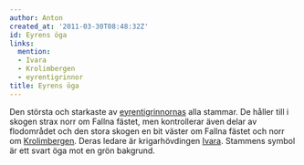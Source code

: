```yaml
---
author: Anton
created_at: '2011-03-30T08:48:32Z'
id: Eyrens öga
links:
  mention:
  - Ivara
  - Krolimbergen
  - eyrentigrinnor
title: Eyrens öga
---
```


Den största och starkaste av [eyrentigrinnornas] alla stammar. De håller till i skogen strax norr om
Fallna fästet, men kontrollerar även delar av flodområdet och den stora skogen en bit väster om
Fallna fästet och norr om [Krolimbergen]. Deras ledare är krigarhövdingen [Ivara]. Stammens symbol
är ett svart öga mot en grön bakgrund.

  [eyrentigrinnornas]: eyrentigrinnor
  [Krolimbergen]: Krolimbergen
  [Ivara]: Ivara

